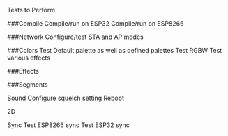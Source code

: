 Tests to Perform

###Compile
Compile/run on ESP32
Compile/run on ESP8266

###Network
Configure/test STA and AP modes

###Colors
Test Default palette as well as defined palettes
Test RGBW
Test various effects

###Effects

###Segments

Sound
Configure squelch setting
Reboot

2D

Sync
Test ESP8266 sync
Test ESP32 sync

